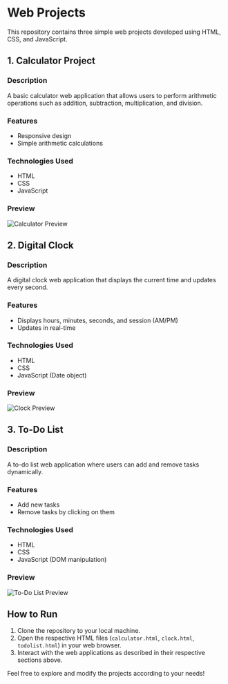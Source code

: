 # Web Projects

This repository contains three simple web projects developed using HTML, CSS, and JavaScript.

## 1. Calculator Project

### Description
A basic calculator web application that allows users to perform arithmetic operations such as addition, subtraction, multiplication, and division.

### Features
- Responsive design
- Simple arithmetic calculations

### Technologies Used
- HTML
- CSS
- JavaScript

### Preview
![Calculator Preview](calculator.png)

## 2. Digital Clock

### Description
A digital clock web application that displays the current time and updates every second.

### Features
- Displays hours, minutes, seconds, and session (AM/PM)
- Updates in real-time

### Technologies Used
- HTML
- CSS
- JavaScript (Date object)

### Preview
![Clock Preview](clock.png)

## 3. To-Do List

### Description
A to-do list web application where users can add and remove tasks dynamically.

### Features
- Add new tasks
- Remove tasks by clicking on them

### Technologies Used
- HTML
- CSS
- JavaScript (DOM manipulation)

### Preview
![To-Do List Preview](todolist.png)

## How to Run
1. Clone the repository to your local machine.
2. Open the respective HTML files (`calculator.html`, `clock.html`, `todolist.html`) in your web browser.
3. Interact with the web applications as described in their respective sections above.

Feel free to explore and modify the projects according to your needs!
